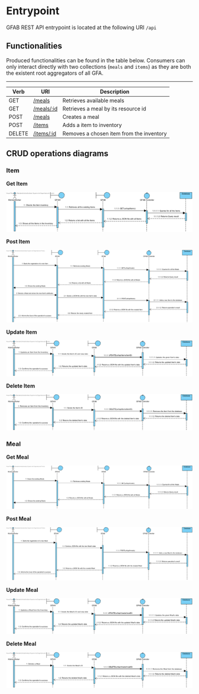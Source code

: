 # Entrypoint

GFAB REST API entrypoint is located at the following URI `/api`


## Functionalities

Produced functionalities can be found in the table below. Consumers can only interact directly with two collections (`meals` and `items`) as they are both the existent root aggregators of all GFA.

-----------

|Verb|URI|Description|
|----|---|-----------|
|GET|[/meals](meals/available_meals.md)|Retrieves available meals|
|GET|[/meals/:id](meals/meal_by_resource_id.md)|Retrieves a meal by its resource id|
|POST|[/meals](meals/create_meal.md)|Creates a meal|
|POST|[/items](items/add_item.md)|Adds a item to inventory|
|DELETE| [/items/:id](items/remove_item.md)|Removes a chosen item from the inventory|

## CRUD operations diagrams

### Item

**Get Item**

  ![GetItem](diagrams/GetItem.png)

**Post Item**

  ![PostItem](diagrams/PostItem.png)

**Update Item**

  ![UpdateItem](diagrams/UpdateItem.png)

**Delete Item**

  ![DeleteItem](diagrams/DeleteItem.png)

### Meal

**Get Meal**

  ![GetMeal](diagrams/GetMeal.png)

**Post Meal**

  ![PostMeal](diagrams/PostMeal.png)

**Update Meal**

  ![UpdateMeal](diagrams/UpdateMeal.png)

**Delete Meal**

  ![DeleteMeal](diagrams/DeleteMeal.png)